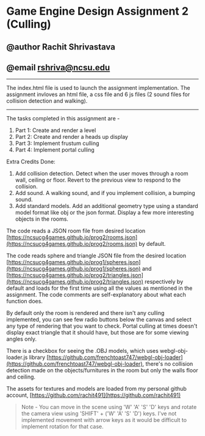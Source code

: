 # Game Engine Design Assignment 2 (Culling)
## @author Rachit Shrivastava
## @email rshriva@ncsu.edu

---

The index.html file is used to launch the assignment implementation. The assignment invloves an html file, a css file and 6 js files (2 sound files for collision detection and walking).

---

The tasks completed in this assignment are - 

1. Part 1: Create and render a level
2. Part 2: Create and render a heads up display
3. Part 3: Implement frustum culling
4. Part 4: Implement portal culling

Extra Credits Done:
1. Add collision detection. Detect when the user moves through a room wall, ceiling or floor. Revert to the previous view to respond to the collision.
2. Add sound. A walking sound, and if you implement collision, a bumping sound.
3. Add standard models. Add an additional geometry type using a standard model format like obj or the json format. Display a few more interesting objects in the rooms.


The code reads a JSON room file from desired location [https://ncsucg4games.github.io/prog2/rooms.json](https://ncsucg4games.github.io/prog2/rooms.json) by default. 

The code reads sphere and triangle JSON file from the desired location [https://ncsucg4games.github.io/prog1/spheres.json](https://ncsucg4games.github.io/prog1/spheres.json) and [https://ncsucg4games.github.io/prog2/triangles.json](https://ncsucg4games.github.io/prog2/triangles.json) respectively by default and loads for the first time using all the values as mentioned in the assignment. The code comments are self-explanatory about what each function does. 

By default only the room is rendered and there isn't any culling implemented, you can see few radio buttons below the canvas and select any type of rendering that you want to check. Portal culling at times doesn't display exact triangle that it should have, but those are for some viewing angles only.

There is a checkbox for seeing the .OBJ models, which uses webgl-obj-loader.js library [https://github.com/frenchtoast747/webgl-obj-loader](https://github.com/frenchtoast747/webgl-obj-loader), there's no collision detection made on the objects/furnitures in the room but only the walls floor and ceiling.

The assets for textures and models are loaded from my personal github account, [https://github.com/rachit491](https://github.com/rachit491)

> Note - You can move in the scene using 'W' 'A' 'S' 'D' keys and rotate the camera view using 'SHIFT' + ('W' 'A' 'S' 'D') keys. I've not implemented movement with arrow keys as it would be difficult to implement rotation for that case.

